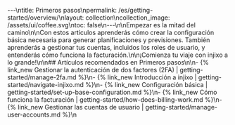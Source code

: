 ---\ntitle: Primeros pasos\npermalink: /es/getting-started/overview/\nlayout: collection\ncollection_image: /assets/ui/coffee.svg\ntoc: false\n---\n\nEmpezar es la mitad del camino\n\nCon estos artículos aprenderás cómo crear la configuración básica necesaria para generar planificaciones y previsiones. También aprenderás a gestionar tus cuentas, incluidos los roles de usuario, y entenderás cómo funciona la facturación.\n\n¡Comienza tu viaje con injixo a lo grande!\n\n## Artículos recomendados en Primeros pasos\n\n- {% link_new Gestionar la autenticación de dos factores (2FA) | getting-started/manage-2fa.md %}\n- {% link_new Introducción a injixo | getting-started/navigate-injixo.md %}\n- {% link_new Configuración básica | getting-started/set-up-base-configuration.md %}\n- {% link_new Cómo funciona la facturación | getting-started/how-does-billing-work.md %}\n- {% link_new Gestionar las cuentas de usuario | getting-started/manage-user-accounts.md %}\n